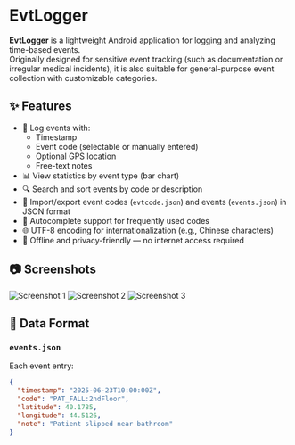 # EvtLogger

**EvtLogger** is a lightweight Android application for logging and analyzing time-based events.  
Originally designed for sensitive event tracking (such as documentation or irregular medical incidents), it is also suitable for general-purpose event collection with customizable categories.

## ✨ Features

- 📝 Log events with:
  - Timestamp
  - Event code (selectable or manually entered)
  - Optional GPS location
  - Free-text notes
- 📊 View statistics by event type (bar chart)
- 🔍 Search and sort events by code or description
- 🔁 Import/export event codes (`evtcode.json`) and events (`events.json`) in JSON format
- 🧠 Autocomplete support for frequently used codes
- 🌐 UTF-8 encoding for internationalization (e.g., Chinese characters)
- 🧩 Offline and privacy-friendly — no internet access required

## 📷 Screenshots

![Screenshot 1](images/EvtLogger1.jpg)
![Screenshot 2](images/EvtLogger2.jpg)
![Screenshot 3](images/EvtLogger3.jpg)

## 📂 Data Format

### `events.json`
Each event entry:
```json
{
  "timestamp": "2025-06-23T10:00:00Z",
  "code": "PAT_FALL:2ndFloor",
  "latitude": 40.1785,
  "longitude": 44.5126,
  "note": "Patient slipped near bathroom"
}
